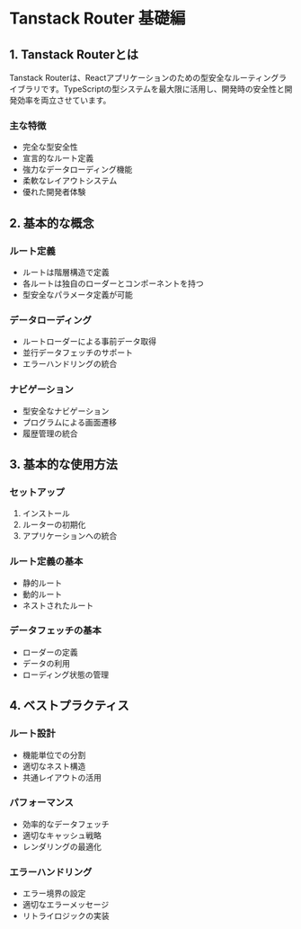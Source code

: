 # Tanstack Router 基礎編

## 1. Tanstack Routerとは

Tanstack Routerは、Reactアプリケーションのための型安全なルーティングライブラリです。TypeScriptの型システムを最大限に活用し、開発時の安全性と開発効率を両立させています。

### 主な特徴
- 完全な型安全性
- 宣言的なルート定義
- 強力なデータローディング機能
- 柔軟なレイアウトシステム
- 優れた開発者体験

## 2. 基本的な概念

### ルート定義
- ルートは階層構造で定義
- 各ルートは独自のローダーとコンポーネントを持つ
- 型安全なパラメータ定義が可能

### データローディング
- ルートローダーによる事前データ取得
- 並行データフェッチのサポート
- エラーハンドリングの統合

### ナビゲーション
- 型安全なナビゲーション
- プログラムによる画面遷移
- 履歴管理の統合

## 3. 基本的な使用方法

### セットアップ
1. インストール
2. ルーターの初期化
3. アプリケーションへの統合

### ルート定義の基本
- 静的ルート
- 動的ルート
- ネストされたルート

### データフェッチの基本
- ローダーの定義
- データの利用
- ローディング状態の管理

## 4. ベストプラクティス

### ルート設計
- 機能単位での分割
- 適切なネスト構造
- 共通レイアウトの活用

### パフォーマンス
- 効率的なデータフェッチ
- 適切なキャッシュ戦略
- レンダリングの最適化

### エラーハンドリング
- エラー境界の設定
- 適切なエラーメッセージ
- リトライロジックの実装 
